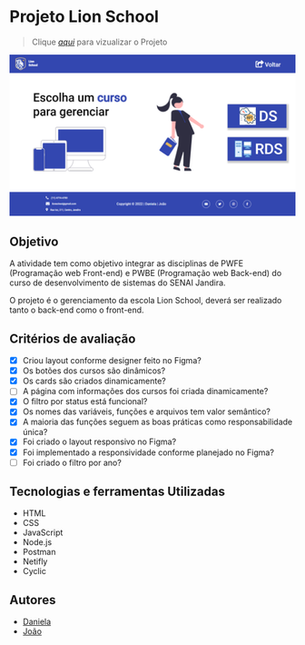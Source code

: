 # Projeto Lion School

> Clique _[aqui](https://main--guileless-cobbler-afec96.netlify.app)_ para vizualizar o Projeto

![](./imgs/Capturar.PNG)



## Objetivo
 A atividade tem como objetivo integrar as disciplinas de PWFE (Programação web Front-end) e PWBE (Programação web Back-end) do curso de desenvolvimento de sistemas do SENAI Jandira.

O projeto é o gerenciamento da escola Lion School, deverá ser realizado tanto o back-end como o front-end. 

## Critérios de avaliação

- [X] Criou layout conforme designer feito no Figma?
- [X]  Os botões dos cursos são dinâmicos?
- [X]  Os cards são criados dinamicamente?
- [ ]  A página com informações dos cursos foi criada dinamicamente?
- [X]  O filtro por status está funcional?
- [X]  Os nomes das variáveis, funções e arquivos tem valor semântico?
- [X]  A maioria das funções seguem as boas práticas como responsabilidade única?
- [X]  Foi criado o layout responsivo no Figma?
- [X]  Foi implementado a responsividade conforme planejado no Figma?
- [ ]  Foi criado o filtro por ano?

## Tecnologias e ferramentas Utilizadas

* HTML 
* CSS
* JavaScript
* Node.js
* Postman
* Netifly
* Cyclic

## Autores
* [Daniela](https://github.com/D4kii)
* [João](https://github.com/Ratinho253) 


